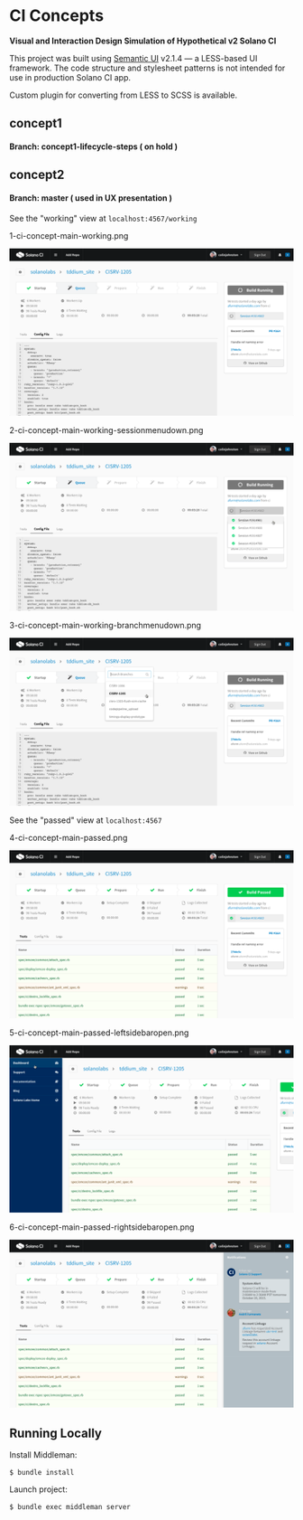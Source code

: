 # CI Concepts #

**Visual and Interaction Design Simulation of Hypothetical v2 Solano CI**

This project was built using [Semantic UI](http://semantic-ui.com/) v2.1.4 — a LESS-based UI framework. The code structure and stylesheet patterns is not intended for use in production Solano CI app.

Custom plugin for converting from LESS to SCSS is available.



## concept1

#### Branch: concept1-lifecycle-steps ( on hold )


## concept2

#### Branch: master ( used in UX presentation )

See the "working" view at `localhost:4567/working`

1-ci-concept-main-working.png

![1-ci-concept-main-working.png](screenshots/1-ci-concept-main-working.png)

2-ci-concept-main-working-sessionmenudown.png

![2-ci-concept-main-working-sessionmenudown.png](screenshots/2-ci-concept-main-working-sessionmenudown.png)

3-ci-concept-main-working-branchmenudown.png

![3-ci-concept-main-working-branchmenudown.png](screenshots/3-ci-concept-main-working-branchmenudown.png)

See the "passed" view at `localhost:4567`

4-ci-concept-main-passed.png

![4-ci-concept-main-passed.png](screenshots/4-ci-concept-main-passed.png)

5-ci-concept-main-passed-leftsidebaropen.png

![5-ci-concept-main-passed-leftsidebaropen.png](screenshots/5-ci-concept-main-passed-leftsidebaropen.png)

6-ci-concept-main-passed-rightsidebaropen.png

![6-ci-concept-main-passed-rightsidebaropen.png](screenshots/6-ci-concept-main-passed-rightsidebaropen.png)


## Running Locally ##

Install Middleman: 

```
$ bundle install
```

Launch project:

```
$ bundle exec middleman server
```

